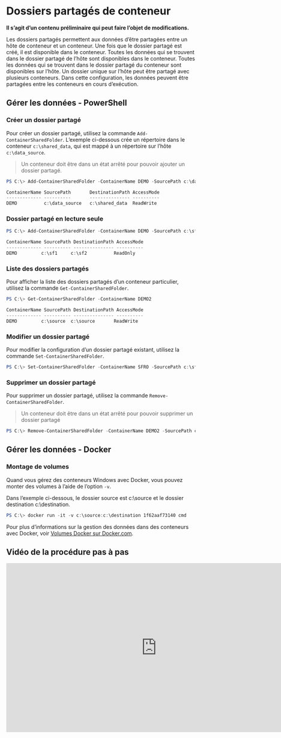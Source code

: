 # Dossiers partagés de conteneur

**Il s’agit d’un contenu préliminaire qui peut faire l’objet de modifications.**

Les dossiers partagés permettent aux données d’être partagées entre un hôte de conteneur et un conteneur. Une fois que le dossier partagé est créé, il est disponible dans le conteneur. Toutes les données qui se trouvent dans le dossier partagé de l’hôte sont disponibles dans le conteneur. Toutes les données qui se trouvent dans le dossier partagé du conteneur sont disponibles sur l’hôte. Un dossier unique sur l’hôte peut être partagé avec plusieurs conteneurs. Dans cette configuration, les données peuvent être partagées entre les conteneurs en cours d’exécution.

## Gérer les données - PowerShell

### Créer un dossier partagé

Pour créer un dossier partagé, utilisez la commande `Add-ContainerSharedFolder`. L’exemple ci-dessous crée un répertoire dans le conteneur `c:\shared_data`, qui est mappé à un répertoire sur l’hôte `c:\data_source`.

> Un conteneur doit être dans un état arrêté pour pouvoir ajouter un dossier partagé.

```powershell
PS C:\> Add-ContainerSharedFolder -ContainerName DEMO -SourcePath c:\data_source -DestinationPath c:\shared_data

ContainerName SourcePath       DestinationPath AccessMode
------------- ----------       --------------- ----------
DEMO          c:\data_source   c:\shared_data  ReadWrite
```

### Dossier partagé en lecture seule

```powershell
PS C:\> Add-ContainerSharedFolder -ContainerName DEMO -SourcePath c:\sf1 -DestinationPath c:\sf2 -AccessMode ReadOnly

ContainerName SourcePath DestinationPath AccessMode
------------- ---------- --------------- ----------
DEMO         c:\sf1     c:\sf2          ReadOnly
```

### Liste des dossiers partagés

Pour afficher la liste des dossiers partagés d’un conteneur particulier, utilisez la commande `Get-ContainerSharedFolder`.

```powershell
PS C:\> Get-ContainerSharedFolder -ContainerName DEMO2

ContainerName SourcePath DestinationPath AccessMode
------------- ---------- --------------- ----------
DEMO         c:\source  c:\source       ReadWrite
```

### Modifier un dossier partagé

Pour modifier la configuration d’un dossier partagé existant, utilisez la commande `Set-ContainerSharedFolder`.

```powershell
PS C:\> Set-ContainerSharedFolder -ContainerName SFRO -SourcePath c:\sf1 -DestinationPath c:\sf1
```

### Supprimer un dossier partagé

Pour supprimer un dossier partagé, utilisez la commande `Remove-ContainerSharedFolder`.

> Un conteneur doit être dans un état arrêté pour pouvoir supprimer un dossier partagé

```powershell
PS C:\> Remove-ContainerSharedFolder -ContainerName DEMO2 -SourcePath c:\source -DestinationPath c:\source
```
## Gérer les données - Docker

### Montage de volumes

Quand vous gérez des conteneurs Windows avec Docker, vous pouvez monter des volumes à l’aide de l’option `-v`.

Dans l’exemple ci-dessous, le dossier source est c:\source et le dossier destination c:\destination.

```powershell
PS C:\> docker run -it -v c:\source:c:\destination 1f62aaf73140 cmd
```

Pour plus d’informations sur la gestion des données dans des conteneurs avec Docker, voir [Volumes Docker sur Docker.com](https://docs.docker.com/userguide/dockervolumes/).

## Vidéo de la procédure pas à pas

<iframe src="https://channel9.msdn.com/blogs/Containers/Container-Fundamentals--part-3-Shared-Folders/Player#ccLang=fr" width="800" height="450"  allowFullScreen="true" frameBorder="0" scrolling="no"></iframe>



<!--HONumber=Feb16_HO1-->
